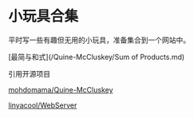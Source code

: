 # 小玩具合集

平时写一些有趣但无用的小玩具，准备集合到一个网站中。

[最简与和式](/Quine-McCluskey/Sum of Products.md)

引用开源项目

[mohdomama/Quine-McCluskey](https://github.com/mohdomama/Quine-McCluskey/blob/master/tabulation.cpp)

[linyacool/WebServer](https://github.com/linyacool/WebServer)